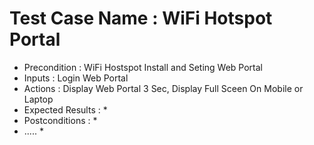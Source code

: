 # Test Case Name : WiFi Hotspot Portal #
* Precondition : WiFi Hostspot Install and Seting Web Portal 
* Inputs :  Login Web Portal 
* Actions :  Display Web Portal 3 Sec, Display Full Sceen On Mobile or Laptop
* Expected Results : *
* Postconditions : *
* ..... *
